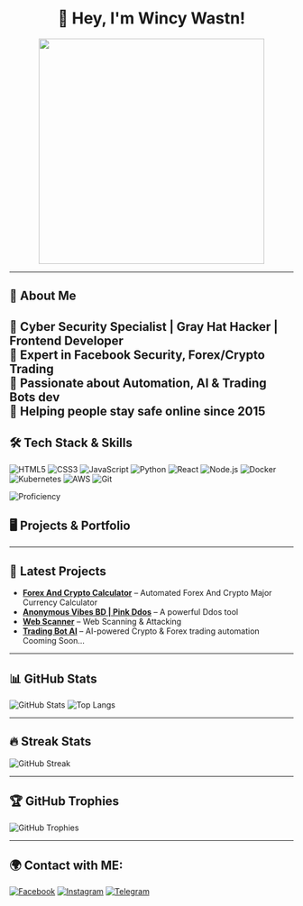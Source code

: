 
<h1 align="center">👾 Hey, I'm Wincy Wastn! </h1>
<p align="center">
  <img src="#" width="400px">
</p>

---
## 🚀 About Me
🔹 **Cyber Security Specialist | Gray Hat Hacker | Frontend Developer**  
🔹 Expert in **Facebook Security, Forex/Crypto Trading**  
🔹 Passionate about **Automation, AI & Trading Bots dev**  
🔹 Helping people stay safe online since **2015**  
---

## 🛠 Tech Stack & Skills

![HTML5](https://img.shields.io/badge/-HTML5-E34F26?style=flat-square&logo=html5&logoColor=white)
![CSS3](https://img.shields.io/badge/-CSS3-1572B6?style=flat-square&logo=css3)
![JavaScript](https://img.shields.io/badge/-JavaScript-F7DF1E?style=flat-square&logo=javascript&logoColor=black)
![Python](https://img.shields.io/badge/-Python-3776AB?style=flat-square&logo=python&logoColor=white)
![React](https://img.shields.io/badge/-React-61DAFB?style=flat-square&logo=react&logoColor=black)
![Node.js](https://img.shields.io/badge/-Node.js-339933?style=flat-square&logo=node.js&logoColor=white)
![Docker](https://img.shields.io/badge/-Docker-2496ED?style=flat-square&logo=docker&logoColor=white)
![Kubernetes](https://img.shields.io/badge/-Kubernetes-326CE5?style=flat-square&logo=kubernetes&logoColor=white)
![AWS](https://img.shields.io/badge/-AWS-232F3E?style=flat-square&logo=amazon-aws)
![Git](https://img.shields.io/badge/-Git-F05032?style=flat-square&logo=git&logoColor=white)

![Proficiency](https://github-readme-stats.vercel.app/api/top-langs/?username=anonwincy&layout=compact&theme=radical)

## 🖥 Projects & Portfolio
---

## 🎯 Latest Projects
-  **[Forex And Crypto Calculator](https://github.com/anonwincy/XAUUUSD-Profit-Calculator)** – Automated Forex And Crypto Major Currency Calculator
-  **[Anonymous Vibes BD | Pink Ddos](https://github.com/anonwincy/Pink-Ddos)** – A powerful Ddos tool
-  **[Web Scanner](https://github.com/anonwincy/webscanner)** – Web Scanning & Attacking
-  **[Trading Bot AI](#)** – AI-powered Crypto & Forex trading automation Cooming Soon...

---

## 📊 GitHub Stats
![GitHub Stats](https://github-readme-stats.vercel.app/api?username=anonwincy&show_icons=true&theme=radical)
![Top Langs](https://github-readme-stats.vercel.app/api/top-langs/?username=anonwincy&layout=compact&theme=radical)

---

## 🔥 Streak Stats
![GitHub Streak](https://github-readme-streak-stats.herokuapp.com/?user=anonwincy&theme=dark&fire=red)

---

## 🏆 GitHub Trophies
![GitHub Trophies](https://github-profile-trophy.vercel.app/?username=anonwincy&theme=radical&no-bg=true&no-frame=true&column=3)


---

## 🌍 Contact with ME:
[![Facebook](https://img.shields.io/badge/Facebook-1877F2?style=for-the-badge&logo=facebook&logoColor=white)](https://facebook.com/anonwincy)
[![Instagram](https://img.shields.io/badge/Instagram-0A66C2?style=for-the-badge&logo=Instagram&logoColor=white)](https://instagram.com/suckistwincy)
[![Telegram](https://img.shields.io/badge/Telegram-100000?style=for-the-badge&logo=Telegram&logoColor=white)](https://t.me/anonwincy)
